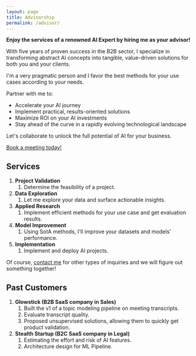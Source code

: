 ```yaml
---
layout: page
title: Advisorship
permalink: /advisor/
---
```



**Enjoy the services of a renowned AI Expert by hiring me as your advisor!**

With five years of proven success in the B2B sector, I specialize in transforming abstract AI concepts into tangible, value-driven solutions for both you and your clients.

I'm a very pragmatic person and I favor the best methods for your use cases according to your needs.

Partner with me to:

* Accelerate your AI journey
* Implement practical, results-oriented solutions
* Maximize ROI on your AI investments
* Stay ahead of the curve in a rapidly evolving technological landscape

Let's collaborate to unlock the full potential of AI for your business.

[Book a meeting today!](https://calendar.app.google/E2G4m4Wn2UFXcidg8)

## Services

1. **Project Validation**
    1. Determine the feasibility of a project.
2. **Data Exploration**
    1. Let me explore your data and surface actionable insights.
3. **Applied Research**
    1. Implement efficient methods for your use case and get evaluation results.
4. **Model Improvement**
    1. Using SotA methods, I'll improve your datasets and models' performance.
5. **Implementation**
    1. Implement and deploy AI projects.


Of course, [contact me](mailto:frederic.branchaud.charron@gmail.com) for other types of inquiries and we will figure out something together!

## Past Customers

1. **Glowstick (B2B SaaS company in Sales)**
    1. Built the v1 of a topic modeling pipeline on meeting transcripts.
    2. Evaluate transcript quality.
    3. Proposed unsupervised solutions, allowing them to quickly get product validation.
2. **Stealth Startup (B2C SaaS company in Legal)**
    1. Estimating the effort and risk of AI features.
    2. Architecture design for ML Pipeline.

